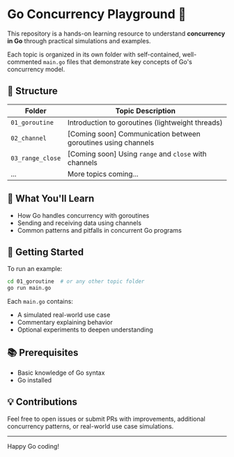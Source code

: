 # Go Concurrency Playground 🚀

This repository is a hands-on learning resource to understand **concurrency in Go** through practical simulations and examples.

Each topic is organized in its own folder with self-contained, well-commented `main.go` files that demonstrate key concepts of Go's concurrency model.

## 📂 Structure

| Folder            | Topic Description                                 |
|-------------------|----------------------------------------------------|
| `01_goroutine`    | Introduction to goroutines (lightweight threads)  |
| `02_channel`      | [Coming soon] Communication between goroutines using channels   |
| `03_range_close`  | [Coming soon] Using `range` and `close` with channels            |
| ...               | More topics coming...                              |

## 🧠 What You'll Learn

- How Go handles concurrency with goroutines
- Sending and receiving data using channels
- Common patterns and pitfalls in concurrent Go programs

## 🚀 Getting Started

To run an example:

```bash
cd 01_goroutine  # or any other topic folder
go run main.go
```

Each `main.go` contains:
- A simulated real-world use case
- Commentary explaining behavior
- Optional experiments to deepen understanding

## 📚 Prerequisites

- Basic knowledge of Go syntax
- Go installed

## 💡 Contributions

Feel free to open issues or submit PRs with improvements, additional concurrency patterns, or real-world use case simulations.

---

Happy Go coding!